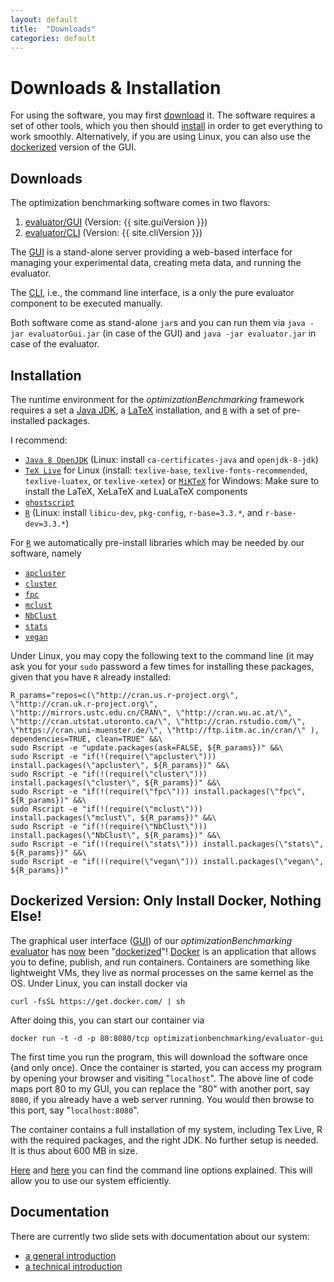 ```yaml
---
layout: default
title:  "Downloads"
categories: default
---
```


<h1>Downloads &amp; Installation</h1>

For using the software, you may first <a href="#down">download</a> it. The software requires a set of other tools, which you then should <a href="#inst">install</a> in order to get everything to work smoothly. Alternatively, if you are using Linux, you can also use the <a href="#docker">dockerized</a> version of the GUI. 

<h2 id="down">Downloads</h2>
The optimization benchmarking software comes in two flavors:

<ol>
<li><a href="https://github.com/optimizationBenchmarking/evaluator-gui/releases/download/{{ site.guiVersion }}/evaluatorGui.jar">evaluator/GUI</a> (Version: {{ site.guiVersion }})</li>
<li><a href="https://github.com/optimizationBenchmarking/evaluator-evaluator/releases/download/{{ site.cliVersion }}/evaluator.jar">evaluator/CLI</a> (Version: {{ site.cliVersion }})</li>
</ol>

The <a href="https://github.com/optimizationBenchmarking/evaluator-gui/releases/download/{{ site.guiVersion }}/evaluatorGui.jar">GUI</a> is a stand-alone server providing a web-based interface for managing your experimental data, creating meta data, and running the evaluator.

The <a href="https://github.com/optimizationBenchmarking/evaluator-evaluator/releases/download/{{ site.cliVersion }}/evaluator.jar">CLI</a>, i.e., the command line interface, is a only the pure evaluator component to be executed manually.

Both software come as stand-alone `jar`s and you can run them via `java -jar evaluatorGui.jar` (in case of the GUI) and `java -jar evaluator.jar` in case of the evaluator.

<h2 id="install">Installation</h2>

The runtime environment for the *optimizationBenchmarking* framework requires a set a [Java JDK](https://en.wikipedia.org/wiki/Java_Development_Kit), a [LaTeX](https://en.wikipedia.org/wiki/LaTeX) installation, and [`R`](https://www.r-project.org/)  with a set of pre-installed packages.

I recommend:

- [`Java 8 OpenJDK`](http://openjdk.java.net/projects/jdk8/) (Linux: install `ca-certificates-java` and `openjdk-8-jdk`)
- [`TeX Live`](http://www.tug.org/texlive/) for Linux (install: `texlive-base`, `texlive-fonts-recommended`, `texlive-luatex`, or `texlive-xetex`) or [`MiKTeX`](http://www.miktex.org/) for Windows: Make sure to install the LaTeX, XeLaTeX and LuaLaTeX components
- [`ghostscript`](http://ghostscript.com/)
- [`R`](https://www.r-project.org/) (Linux: install `libicu-dev`, `pkg-config`, `r-base=3.3.*`, and `r-base-dev=3.3.*`)

For [`R`](https://www.r-project.org/) we automatically pre-install libraries which may be needed by our software, namely

- [`apcluster`](https://cran.r-project.org/web/packages/apcluster/index.html)
- [`cluster`](https://cran.r-project.org/web/packages/cluster/index.html)
- [`fpc`](https://cran.r-project.org/web/packages/fpc/index.html)
- [`mclust`](https://cran.r-project.org/web/packages/mclust/index.html)
- [`NbClust`](https://cran.r-project.org/web/packages/NbClust/NbClust.pdf)
- [`stats`](http://stat.ethz.ch/R-manual/R-patched/library/stats/html/stats-package.html)
- [`vegan`](https://cran.r-project.org/web/packages/vegan/index.html)

Under Linux, you may copy the following text to the command line (it may ask you for your `sudo` password a few times for installing these packages, given that you have `R` already installed:

    R_params="repos=c(\"http://cran.us.r-project.org\", \"http://cran.uk.r-project.org\",  \"http://mirrors.ustc.edu.cn/CRAN\", \"http://cran.wu.ac.at/\", \"http://cran.utstat.utoronto.ca/\", \"http://cran.rstudio.com/\", \"https://cran.uni-muenster.de/\", \"http://ftp.iitm.ac.in/cran/\" ), dependencies=TRUE, clean=TRUE" &&\
    sudo Rscript -e "update.packages(ask=FALSE, ${R_params})" &&\
    sudo Rscript -e "if(!(require(\"apcluster\"))) install.packages(\"apcluster\", ${R_params})" &&\
    sudo Rscript -e "if(!(require(\"cluster\"))) install.packages(\"cluster\", ${R_params})" &&\
    sudo Rscript -e "if(!(require(\"fpc\"))) install.packages(\"fpc\", ${R_params})" &&\
    sudo Rscript -e "if(!(require(\"mclust\"))) install.packages(\"mclust\", ${R_params})" &&\
    sudo Rscript -e "if(!(require(\"NbClust\"))) install.packages(\"NbClust\", ${R_params})" &&\
    sudo Rscript -e "if(!(require(\"stats\"))) install.packages(\"stats\", ${R_params})" &&\
    sudo Rscript -e "if(!(require(\"vegan\"))) install.packages(\"vegan\", ${R_params})"

<h2 id="docker">Dockerized Version: Only Install Docker, Nothing Else!</h2>

The graphical user interface ([GUI](https://github.com/optimizationBenchmarking/evaluator-gui)) of our *optimizationBenchmarking* [evaluator](https://github.com/optimizationBenchmarking/evaluator-evaluator) has <a href="https://optimizationbenchmarking.github.io/page/2016/05/16/dockerized.html">now</a> been "[dockerized](https://hub.docker.com/r/optimizationbenchmarking/evaluator-gui/)"! [Docker](http://www.docker.com/) is an application that allows you to define, publish, and run containers. Containers are something like lightweight VMs, they live as normal processes on the same kernel as the OS. Under Linux, you can install docker via

    curl -fsSL https://get.docker.com/ | sh

After doing this, you can start our container via

    docker run -t -d -p 80:8080/tcp optimizationbenchmarking/evaluator-gui

The first time you run the program, this will download the software once (and only once). Once the container is started, you can access my program by opening your browser and visiting "`localhost`". The above line of code maps port 80 to my GUI, you can replace the "80" with another port, say `8080`, if you already have a web server running. You would then browse to this port, say "`localhost:8080`".

The container contains a full installation of my system, including Tex Live, R with the required packages, and the right JDK. No further setup is needed. It is thus about 600 MB in size.

[Here](https://hub.docker.com/r/optimizationbenchmarking/evaluator-gui/) and [here](https://github.com/optimizationBenchmarking/environments-evaluator-gui/blob/master/README.md) you can find the command line options explained. This will allow you to use our system efficiently.

<h2>Documentation</h2>

There are currently two slide sets with documentation about our system:

- <a href="https://circleci.com/api/v1/project/optimizationBenchmarking/documentation-intro-slides/latest/artifacts/0/$CIRCLE_ARTIFACTS/intro-slides.pdf?branch=master">a general introduction</a>
- <a href="https://circleci.com/api/v1/project/optimizationBenchmarking/documentation-technical-intro-slides/latest/artifacts/0/$CIRCLE_ARTIFACTS/intro-slides.pdf?branch=master">a technical introduction</a>